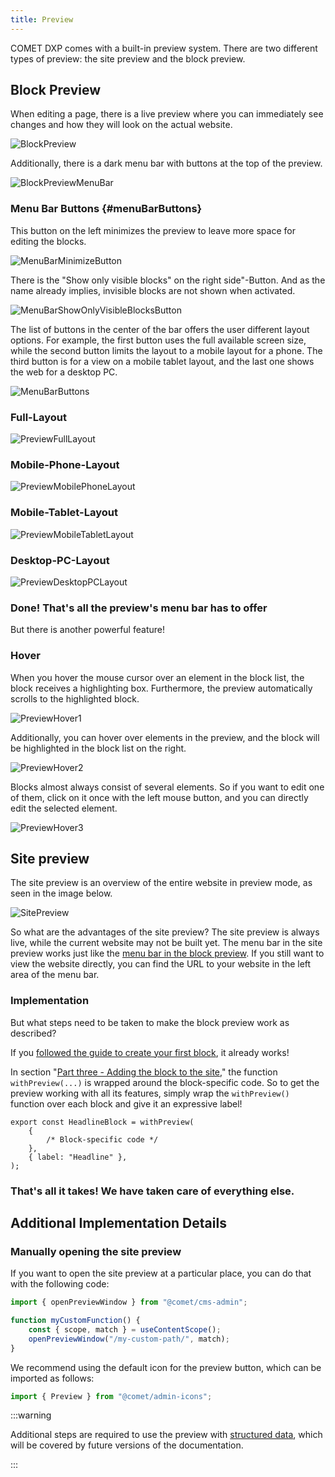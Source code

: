 ```yaml
---
title: Preview
---
```


COMET DXP comes with a built-in preview system. There are two different types of preview: the site preview and the block preview.

## Block Preview

When editing a page, there is a live preview where you can immediately see changes and how they will look on the actual website.

![BlockPreview](images/block-preview.png)

Additionally, there is a dark menu bar with buttons at the top of the preview.

![BlockPreviewMenuBar](images/block-preview-menu-bar.png)

### Menu Bar Buttons {#menuBarButtons}

This button on the left minimizes the preview to leave more space for editing the blocks.

![MenuBarMinimizeButton](images/menu-bar-minimize-button.png)

There is the "Show only visible blocks" on the right side"-Button. And as the name already implies, invisible blocks are not shown when activated.

![MenuBarShowOnlyVisibleBlocksButton](images/menu-bar-show-only-visible-blocks-button.png)

The list of buttons in the center of the bar offers the user different layout options. For example, the first button uses the full available screen size, while the second button limits the layout to a mobile layout for a phone. The third button is for a view on a mobile tablet layout, and the last one shows the web for a desktop PC.

![MenuBarButtons](images/menu-bar-buttons.png)

### Full-Layout

![PreviewFullLayout](images/preview-full-layout.png)

### Mobile-Phone-Layout

![PreviewMobilePhoneLayout](images/preview-mobile-phone-layout.png)

### Mobile-Tablet-Layout

![PreviewMobileTabletLayout](images/preview-mobile-tablet-layout.png)

### Desktop-PC-Layout

![PreviewDesktopPCLayout](images/preview-desktop-pc-layout.png)

### Done! That's all the preview's menu bar has to offer

But there is another powerful feature!

### Hover

When you hover the mouse cursor over an element in the block list, the block receives a highlighting box. Furthermore, the preview automatically scrolls to the highlighted block.

![PreviewHover1](images/preview-hover1.png)

Additionally, you can hover over elements in the preview, and the block will be highlighted in the block list on the right.

![PreviewHover2](images/preview-hover2.png)

Blocks almost always consist of several elements. So if you want to edit one of them, click on it once with the left mouse button, and you can directly edit the selected element.

![PreviewHover3](images/preview-hover3.png)

## Site preview

The site preview is an overview of the entire website in preview mode, as seen in the image below.

![SitePreview](images/site-preview.png)

So what are the advantages of the site preview? The site preview is always live, while the current website may not be built yet. The menu bar in the site preview works just like the [menu bar in the block preview](#menuBarButtons). If you still want to view the website directly, you can find the URL to your website in the left area of the menu bar.

### Implementation

But what steps need to be taken to make the block preview work as described?

If you [followed the guide to create your first block](/docs/core-concepts/blocks/your-first-block), it already works!

In section "[Part three - Adding the block to the site](/docs/core-concepts/blocks/your-first-block#partThree)," the function `withPreview(...)` is wrapped around the block-specific code. So to get the preview working with all its features, simply wrap the `withPreview()` function over each block and give it an expressive label!

```tsx title="HeadlineBlock.tsx"
export const HeadlineBlock = withPreview(
    {
        /* Block-specific code */
    },
    { label: "Headline" },
);
```

### That's all it takes! We have taken care of everything else.

## Additional Implementation Details

### Manually opening the site preview

If you want to open the site preview at a particular place, you can do that with the following code:

```ts
import { openPreviewWindow } from "@comet/cms-admin";

function myCustomFunction() {
    const { scope, match } = useContentScope();
    openPreviewWindow("/my-custom-path/", match);
}
```

We recommend using the default icon for the preview button, which can be imported as follows:

```ts
import { Preview } from "@comet/admin-icons";
```

:::warning

Additional steps are required to use the preview with [structured data](../../core-concepts/structured-data), which will be covered by future versions of the documentation.

:::
